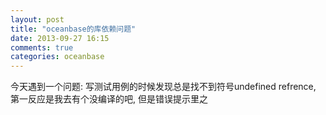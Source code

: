 ```yaml
---
layout: post
title: "oceanbase的库依赖问题"
date: 2013-09-27 16:15
comments: true
categories: oceanbase
---
```


今天遇到一个问题: 写测试用例的时候发现总是找不到符号undefined refrence, 第一反应是我去有个没编译的吧, 但是错误提示里之
